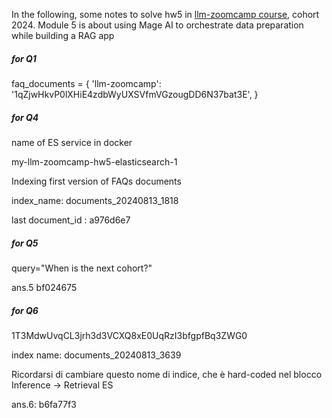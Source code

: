 In the following, some notes to solve hw5 in [llm-zoomcamp course](https://github.com/DataTalksClub/llm-zoomcamp), cohort 2024. Module 5 is about using Mage AI to orchestrate data preparation while building a RAG app

##### for Q1

faq_documents = {
'llm-zoomcamp': '1qZjwHkvP0lXHiE4zdbWyUXSVfmVGzougDD6N37bat3E',
}

##### for Q4

name of ES service in docker

my-llm-zoomcamp-hw5-elasticsearch-1

Indexing first version of FAQs documents

index_name: documents_20240813_1818

last document_id : a976d6e7

##### for Q5

query="When is the next cohort?"

ans.5 bf024675

##### for Q6

1T3MdwUvqCL3jrh3d3VCXQ8xE0UqRzI3bfgpfBq3ZWG0

index name: documents_20240813_3639

Ricordarsi di cambiare questo nome di indice, che è hard-coded nel blocco Inference -> Retrieval ES

ans.6: b6fa77f3
